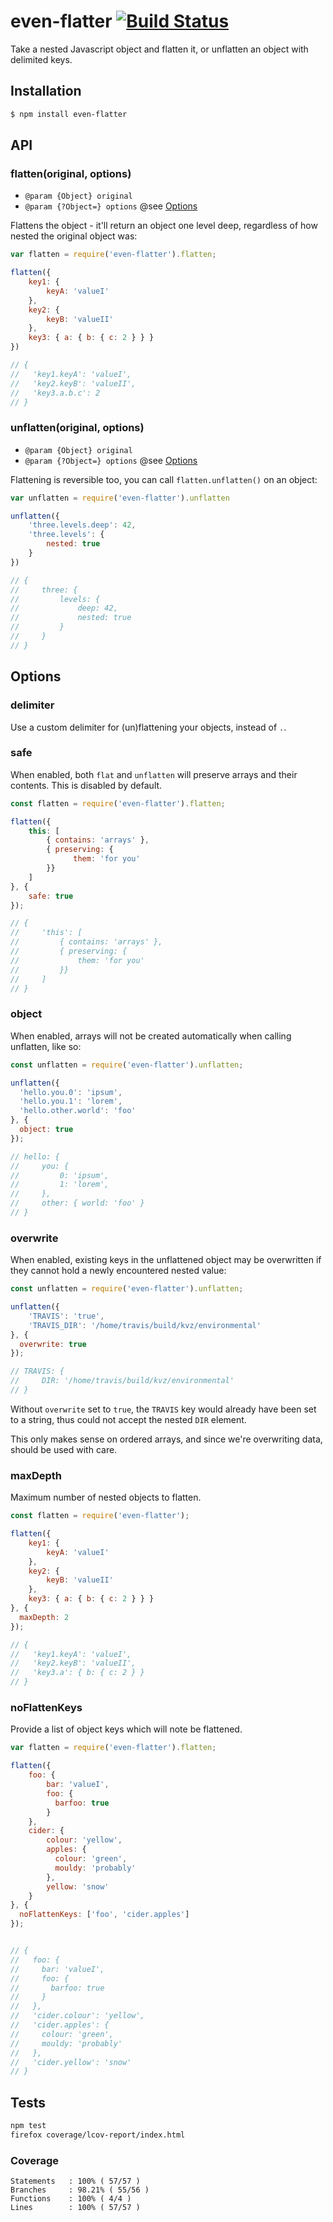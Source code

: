# even-flatter [![Build Status](https://secure.travis-ci.org/achselschweisz/even-flatter.png?branch=master)](http://travis-ci.org/achselschweisz/even-flatter)

Take a nested Javascript object and flatten it, or unflatten an object with delimited keys.

## Installation

```bash
$ npm install even-flatter
```

## API

### flatten(original, options)

- `@param {Object} original`
- `@param {?Object=} options` @see [Options](#options)

Flattens the object - it'll return an object one level deep, regardless of how nested the original object was:

```javascript
var flatten = require('even-flatter').flatten;

flatten({
    key1: {
        keyA: 'valueI'
    },
    key2: {
        keyB: 'valueII'
    },
    key3: { a: { b: { c: 2 } } }
})

// {
//   'key1.keyA': 'valueI',
//   'key2.keyB': 'valueII',
//   'key3.a.b.c': 2
// }
```

### unflatten(original, options)

- `@param {Object} original`
- `@param {?Object=} options` @see [Options](#options)

Flattening is reversible too, you can call `flatten.unflatten()` on an object:

```javascript
var unflatten = require('even-flatter').unflatten

unflatten({
    'three.levels.deep': 42,
    'three.levels': {
        nested: true
    }
})

// {
//     three: {
//         levels: {
//             deep: 42,
//             nested: true
//         }
//     }
// }
```

## []()Options

### delimiter

Use a custom delimiter for (un)flattening your objects, instead of `.`.

### safe

When enabled, both `flat` and `unflatten` will preserve arrays and their contents. This is disabled by default.

```javascript
const flatten = require('even-flatter').flatten;

flatten({
    this: [
        { contains: 'arrays' },
        { preserving: {
              them: 'for you'
        }}
    ]
}, {
    safe: true
});

// {
//     'this': [
//         { contains: 'arrays' },
//         { preserving: {
//             them: 'for you'
//         }}
//     ]
// }
```

### object

When enabled, arrays will not be created automatically when calling unflatten, like so:

```javascript
const unflatten = require('even-flatter').unflatten;

unflatten({
  'hello.you.0': 'ipsum',
  'hello.you.1': 'lorem',
  'hello.other.world': 'foo'
}, {
  object: true
});

// hello: {
//     you: {
//         0: 'ipsum',
//         1: 'lorem',
//     },
//     other: { world: 'foo' }
// }
```

### overwrite

When enabled, existing keys in the unflattened object may be overwritten if they cannot hold a newly encountered nested value:

```javascript
const unflatten = require('even-flatter').unflatten;

unflatten({
    'TRAVIS': 'true',
    'TRAVIS_DIR': '/home/travis/build/kvz/environmental'
}, {
  overwrite: true
});

// TRAVIS: {
//     DIR: '/home/travis/build/kvz/environmental'
// }
```

Without `overwrite` set to `true`, the `TRAVIS` key would already have been set to a string, thus could not accept the nested `DIR` element.

This only makes sense on ordered arrays, and since we're overwriting data, should be used with care.

### maxDepth

Maximum number of nested objects to flatten.

```javascript
const flatten = require('even-flatter');

flatten({
    key1: {
        keyA: 'valueI'
    },
    key2: {
        keyB: 'valueII'
    },
    key3: { a: { b: { c: 2 } } }
}, {
  maxDepth: 2
});

// {
//   'key1.keyA': 'valueI',
//   'key2.keyB': 'valueII',
//   'key3.a': { b: { c: 2 } }
// }
```

### noFlattenKeys

Provide a list of object keys which will note be flattened.

```javascript
var flatten = require('even-flatter').flatten;

flatten({
    foo: {
        bar: 'valueI',
        foo: {
          barfoo: true
        }
    },
    cider: {
        colour: 'yellow',
        apples: {
          colour: 'green',
          mouldy: 'probably'
        },
        yellow: 'snow'
    }
}, {
  noFlattenKeys: ['foo', 'cider.apples']
});


// {
//   foo: {
//     bar: 'valueI',
//     foo: {
//       barfoo: true
//     }
//   },
//   'cider.colour': 'yellow',
//   'cider.apples': {
//     colour: 'green',
//     mouldy: 'probably'
//   },
//   'cider.yellow': 'snow'
// }
```

## Tests

```bash
npm test
firefox coverage/lcov-report/index.html
```

### Coverage

```
Statements   : 100% ( 57/57 )
Branches     : 98.21% ( 55/56 )
Functions    : 100% ( 4/4 )
Lines        : 100% ( 57/57 )
```
